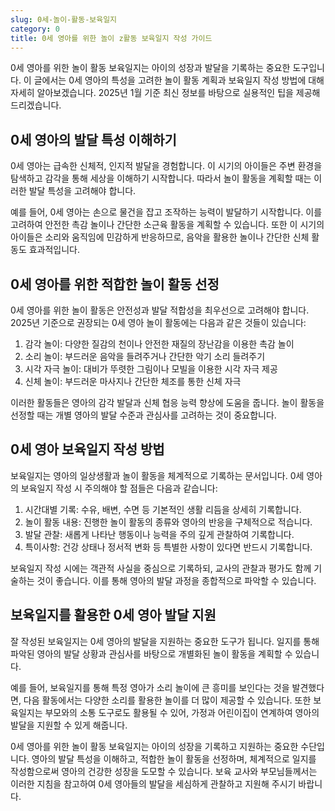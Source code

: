 ```yaml
---
slug: 0세-놀이-활동-보육일지
category: 0
title: 0세 영아를 위한 놀이 z활동 보육일지 작성 가이드
---
```


0세 영아를 위한 놀이 활동 보육일지는 아이의 성장과 발달을 기록하는 중요한 도구입니다. 이 글에서는 0세 영아의 특성을 고려한 놀이 활동 계획과 보육일지 작성 방법에 대해 자세히 알아보겠습니다. 2025년 1월 기준 최신 정보를 바탕으로 실용적인 팁을 제공해 드리겠습니다.

## 0세 영아의 발달 특성 이해하기

0세 영아는 급속한 신체적, 인지적 발달을 경험합니다. 이 시기의 아이들은 주변 환경을 탐색하고 감각을 통해 세상을 이해하기 시작합니다. 따라서 놀이 활동을 계획할 때는 이러한 발달 특성을 고려해야 합니다.

예를 들어, 0세 영아는 손으로 물건을 잡고 조작하는 능력이 발달하기 시작합니다. 이를 고려하여 안전한 촉감 놀이나 간단한 소근육 활동을 계획할 수 있습니다. 또한 이 시기의 아이들은 소리와 움직임에 민감하게 반응하므로, 음악을 활용한 놀이나 간단한 신체 활동도 효과적입니다.

## 0세 영아를 위한 적합한 놀이 활동 선정

0세 영아를 위한 놀이 활동은 안전성과 발달 적합성을 최우선으로 고려해야 합니다. 2025년 기준으로 권장되는 0세 영아 놀이 활동에는 다음과 같은 것들이 있습니다:

1. 감각 놀이: 다양한 질감의 천이나 안전한 재질의 장난감을 이용한 촉감 놀이
2. 소리 놀이: 부드러운 음악을 들려주거나 간단한 악기 소리 들려주기
3. 시각 자극 놀이: 대비가 뚜렷한 그림이나 모빌을 이용한 시각 자극 제공
4. 신체 놀이: 부드러운 마사지나 간단한 체조를 통한 신체 자극

이러한 활동들은 영아의 감각 발달과 신체 협응 능력 향상에 도움을 줍니다. 놀이 활동을 선정할 때는 개별 영아의 발달 수준과 관심사를 고려하는 것이 중요합니다.

## 0세 영아 보육일지 작성 방법

보육일지는 영아의 일상생활과 놀이 활동을 체계적으로 기록하는 문서입니다. 0세 영아의 보육일지 작성 시 주의해야 할 점들은 다음과 같습니다:

1. 시간대별 기록: 수유, 배변, 수면 등 기본적인 생활 리듬을 상세히 기록합니다.
2. 놀이 활동 내용: 진행한 놀이 활동의 종류와 영아의 반응을 구체적으로 적습니다.
3. 발달 관찰: 새롭게 나타난 행동이나 능력을 주의 깊게 관찰하여 기록합니다.
4. 특이사항: 건강 상태나 정서적 변화 등 특별한 사항이 있다면 반드시 기록합니다.

보육일지 작성 시에는 객관적 사실을 중심으로 기록하되, 교사의 관찰과 평가도 함께 기술하는 것이 좋습니다. 이를 통해 영아의 발달 과정을 종합적으로 파악할 수 있습니다.

## 보육일지를 활용한 0세 영아 발달 지원

잘 작성된 보육일지는 0세 영아의 발달을 지원하는 중요한 도구가 됩니다. 일지를 통해 파악된 영아의 발달 상황과 관심사를 바탕으로 개별화된 놀이 활동을 계획할 수 있습니다.

예를 들어, 보육일지를 통해 특정 영아가 소리 놀이에 큰 흥미를 보인다는 것을 발견했다면, 다음 활동에서는 다양한 소리를 활용한 놀이를 더 많이 제공할 수 있습니다. 또한 보육일지는 부모와의 소통 도구로도 활용될 수 있어, 가정과 어린이집이 연계하여 영아의 발달을 지원할 수 있게 해줍니다.

0세 영아를 위한 놀이 활동 보육일지는 아이의 성장을 기록하고 지원하는 중요한 수단입니다. 영아의 발달 특성을 이해하고, 적합한 놀이 활동을 선정하며, 체계적으로 일지를 작성함으로써 영아의 건강한 성장을 도모할 수 있습니다. 보육 교사와 부모님들께서는 이러한 지침을 참고하여 0세 영아들의 발달을 세심하게 관찰하고 지원해 주시기 바랍니다.